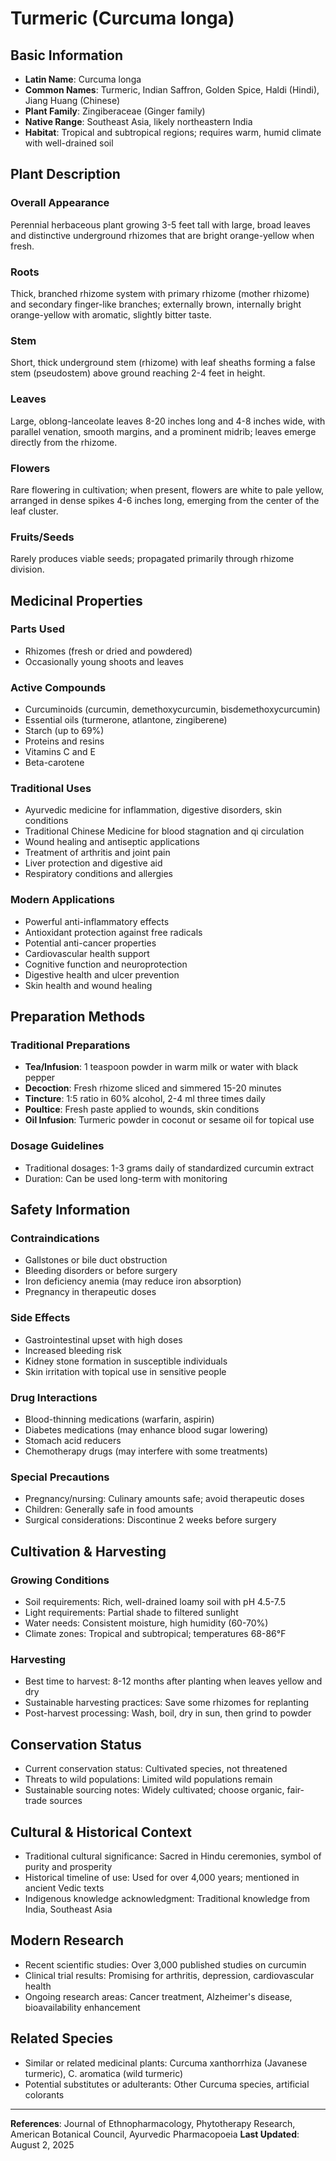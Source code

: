 # Turmeric (Curcuma longa)

## Basic Information
- **Latin Name**: Curcuma longa
- **Common Names**: Turmeric, Indian Saffron, Golden Spice, Haldi (Hindi), Jiang Huang (Chinese)
- **Plant Family**: Zingiberaceae (Ginger family)
- **Native Range**: Southeast Asia, likely northeastern India
- **Habitat**: Tropical and subtropical regions; requires warm, humid climate with well-drained soil

## Plant Description

### Overall Appearance
Perennial herbaceous plant growing 3-5 feet tall with large, broad leaves and distinctive underground rhizomes that are bright orange-yellow when fresh.

### Roots
Thick, branched rhizome system with primary rhizome (mother rhizome) and secondary finger-like branches; externally brown, internally bright orange-yellow with aromatic, slightly bitter taste.

### Stem
Short, thick underground stem (rhizome) with leaf sheaths forming a false stem (pseudostem) above ground reaching 2-4 feet in height.

### Leaves
Large, oblong-lanceolate leaves 8-20 inches long and 4-8 inches wide, with parallel venation, smooth margins, and a prominent midrib; leaves emerge directly from the rhizome.

### Flowers
Rare flowering in cultivation; when present, flowers are white to pale yellow, arranged in dense spikes 4-6 inches long, emerging from the center of the leaf cluster.

### Fruits/Seeds
Rarely produces viable seeds; propagated primarily through rhizome division.

## Medicinal Properties

### Parts Used
- Rhizomes (fresh or dried and powdered)
- Occasionally young shoots and leaves

### Active Compounds
- Curcuminoids (curcumin, demethoxycurcumin, bisdemethoxycurcumin)
- Essential oils (turmerone, atlantone, zingiberene)
- Starch (up to 69%)
- Proteins and resins
- Vitamins C and E
- Beta-carotene

### Traditional Uses
- Ayurvedic medicine for inflammation, digestive disorders, skin conditions
- Traditional Chinese Medicine for blood stagnation and qi circulation
- Wound healing and antiseptic applications
- Treatment of arthritis and joint pain
- Liver protection and digestive aid
- Respiratory conditions and allergies

### Modern Applications
- Powerful anti-inflammatory effects
- Antioxidant protection against free radicals
- Potential anti-cancer properties
- Cardiovascular health support
- Cognitive function and neuroprotection
- Digestive health and ulcer prevention
- Skin health and wound healing

## Preparation Methods

### Traditional Preparations
- **Tea/Infusion**: 1 teaspoon powder in warm milk or water with black pepper
- **Decoction**: Fresh rhizome sliced and simmered 15-20 minutes
- **Tincture**: 1:5 ratio in 60% alcohol, 2-4 ml three times daily
- **Poultice**: Fresh paste applied to wounds, skin conditions
- **Oil Infusion**: Turmeric powder in coconut or sesame oil for topical use

### Dosage Guidelines
- Traditional dosages: 1-3 grams daily of standardized curcumin extract
- Duration: Can be used long-term with monitoring

## Safety Information

### Contraindications
- Gallstones or bile duct obstruction
- Bleeding disorders or before surgery
- Iron deficiency anemia (may reduce iron absorption)
- Pregnancy in therapeutic doses

### Side Effects
- Gastrointestinal upset with high doses
- Increased bleeding risk
- Kidney stone formation in susceptible individuals
- Skin irritation with topical use in sensitive people

### Drug Interactions
- Blood-thinning medications (warfarin, aspirin)
- Diabetes medications (may enhance blood sugar lowering)
- Stomach acid reducers
- Chemotherapy drugs (may interfere with some treatments)

### Special Precautions
- Pregnancy/nursing: Culinary amounts safe; avoid therapeutic doses
- Children: Generally safe in food amounts
- Surgical considerations: Discontinue 2 weeks before surgery

## Cultivation & Harvesting

### Growing Conditions
- Soil requirements: Rich, well-drained loamy soil with pH 4.5-7.5
- Light requirements: Partial shade to filtered sunlight
- Water needs: Consistent moisture, high humidity (60-70%)
- Climate zones: Tropical and subtropical; temperatures 68-86°F

### Harvesting
- Best time to harvest: 8-12 months after planting when leaves yellow and dry
- Sustainable harvesting practices: Save some rhizomes for replanting
- Post-harvest processing: Wash, boil, dry in sun, then grind to powder

## Conservation Status
- Current conservation status: Cultivated species, not threatened
- Threats to wild populations: Limited wild populations remain
- Sustainable sourcing notes: Widely cultivated; choose organic, fair-trade sources

## Cultural & Historical Context
- Traditional cultural significance: Sacred in Hindu ceremonies, symbol of purity and prosperity
- Historical timeline of use: Used for over 4,000 years; mentioned in ancient Vedic texts
- Indigenous knowledge acknowledgment: Traditional knowledge from India, Southeast Asia

## Modern Research
- Recent scientific studies: Over 3,000 published studies on curcumin
- Clinical trial results: Promising for arthritis, depression, cardiovascular health
- Ongoing research areas: Cancer treatment, Alzheimer's disease, bioavailability enhancement

## Related Species
- Similar or related medicinal plants: Curcuma xanthorrhiza (Javanese turmeric), C. aromatica (wild turmeric)
- Potential substitutes or adulterants: Other Curcuma species, artificial colorants

---

**References**: Journal of Ethnopharmacology, Phytotherapy Research, American Botanical Council, Ayurvedic Pharmacopoeia
**Last Updated**: August 2, 2025
